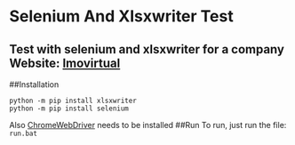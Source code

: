 # Selenium And Xlsxwriter Test
Test with selenium and xlsxwriter for a company
Website: [Imovirtual](https://www.imovirtual.com)
--
##Installation
```
python -m pip install xlsxwriter
python -m pip install selenium
```
Also [ChromeWebDriver](https://chromedriver.chromium.org) needs to be installed
##Run
To run, just run the file: ```run.bat```
